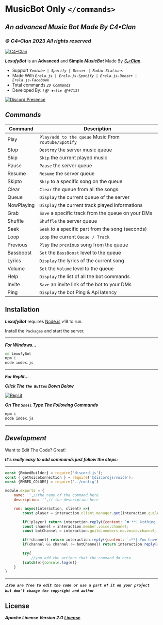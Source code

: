 # MusicBot Only `</commands>`
## _An advanced Music Bot Made By C4•Clan_
### ***_© C4•Clan 2023 All rights reserved_***

[![C4•Clan](https://i.imgur.com/j97DJzV.png)](https://discord.gg/c4-clan-community-917454141087965244)

_**LexufyBot**_ is an **Advanced** and **Simple** ***_MusicBot_*** Made By   **_[∁₄•Clan](https://discord.gg/c4-clan-community-917454141087965244)_**.
- Support *_`Youtube | Spotify | Deezer | Radio Stations`_*
- Made With *_`Erela.js | Erela.js-Spotify | Erela.js-Deezer | Erela.js-Facebook`_*
- Total commands *_`20 Commands`_*
- Developed By: `!௹ ◈คli◈ ௹#7137`
 
 [![Discord Presence](https://lanyard.cnrad.dev/api/622846126713995305?theme=dark&animated=true&hideDiscrim=true&borderRadius=10px)](https://discord.com/users/622846126713995305)


## *_Commands_*

| Command | Description |
| --------- | --------- |
| Play | `Play/add to the queue` Music From `Youtube/Spotify` |
| Stop | `Destroy` the server music queue|
| Skip | `Skip` the current played music |
| Pause | `Pause` the server queue |
| Resume | `Resume` the server queue |
| Skipto | `Skip` to a specific song on the queue |
| Clear | `Clear` the queue from all the songs |
| Queue | `Display` the current queue of the server |
| NowPlaying | `Display` the current track played informations |
| Grab | `Save` a specific track from the queue on your DMs |
| Shuffle | `Shuffle` the server queue |
| Seek | `Seek` to a specific part from the song (seconds) |
| Loop | `Loop` the current `Queue / Track` |
| Previous | `Play` the `previous` song from the queue |
| Bassboost | `Set` the `BassBoost` level to the queue |
| Lyrics | `Display` the lyrics of the current song |
| Volume | `Set` the `Volume` level to the queue |
| Help | `Display` the list of all the bot commands |
| Invite | `Save` an invite link of the bot to your DMs |
| Ping | `Display` the bot Ping & Api latency |

## Installation

***_LexufyBot_*** requires [Node.js](https://nodejs.org/dist/v18.0.0/node-v18.0.0-x64.msi) v18 to run.

Install the `Packages` and start the server.

***

**_For Windows..._**
```sh
cd LexufyBot
npm i
node index.js
```
***

**_For Replit..._**

**_Click The `The Button` Down Below_**

[![Repl.it](https://i.imgur.com/jztSOMQ.png)](https://replit.com/github/alidexter001/LexufyBot)

**_On The `Shell` Type The Following Commands_**
```sh
npm i
node index.js
```
***

## *_Development_*

Want to Edit The Code? Great!

_**It's really easy to add commands just follow the steps:**_
***
```js
const {EmbedBuilder} = require('discord.js');
const { getVoiceConnection } = require('@discordjs/voice');
const {EMBED_COLORS} = require('../config')

module.exports = {
    name: '',//the name of the command here
    description: '',// the description here

    run: async(interaction, client) =>{
        const player = interaction.client.manager.get(interaction.guild.id);

        if(!player) return interaction.reply({content: `❌ **| Nothing is playing right now...**`, ephemeral: true});
        const channel = interaction.member.voice.channel;
        const botChannel = interaction.guild.members.me.voice.channel;

        if(!channel) return interaction.reply({content: `⚠️**| You have to be on a voice channel to use this command.**`, ephemeral: true});
        if(channel && channel != botChannel) return interaction.reply({content: `⚠️**| You have to be on the same voice channel as mine to use this command.**`, ephemeral: true});
        
        try{
            //you add the actions that the command do here.
        }catch(e){console.log(e)}
    }
}
```
***
**_`⚠️You are free to edit the code or use a part of it on your project but don't change the copyright and author`_**

## License

**_Apache License Version 2.0_**
**_[License](https://github.com/alidexter001/LexufyBot/blob/main/LICENSE)_**
